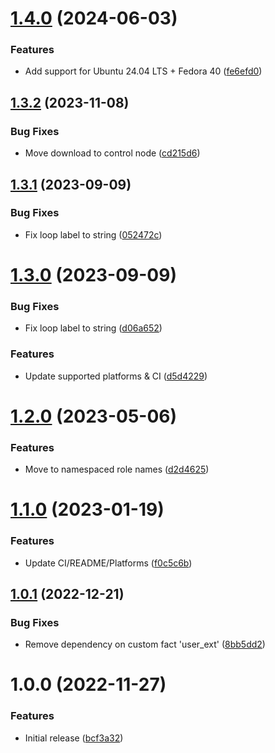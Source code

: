 # [1.4.0](https://github.com/de-it-krachten/ansible-role-passwordstore/compare/v1.3.2...v1.4.0) (2024-06-03)


### Features

* Add support for Ubuntu 24.04 LTS + Fedora 40 ([fe6efd0](https://github.com/de-it-krachten/ansible-role-passwordstore/commit/fe6efd07f85f549614a6ba4839720ea6a80d5d67))

## [1.3.2](https://github.com/de-it-krachten/ansible-role-passwordstore/compare/v1.3.1...v1.3.2) (2023-11-08)


### Bug Fixes

* Move download to control node ([cd215d6](https://github.com/de-it-krachten/ansible-role-passwordstore/commit/cd215d63c812b54a3dd781dedaba7db01cfb9c70))

## [1.3.1](https://github.com/de-it-krachten/ansible-role-passwordstore/compare/v1.3.0...v1.3.1) (2023-09-09)


### Bug Fixes

* Fix loop label to string ([052472c](https://github.com/de-it-krachten/ansible-role-passwordstore/commit/052472cf09bfabcc3bcdbf883cea3c6341452daa))

# [1.3.0](https://github.com/de-it-krachten/ansible-role-passwordstore/compare/v1.2.0...v1.3.0) (2023-09-09)


### Bug Fixes

* Fix loop label to string ([d06a652](https://github.com/de-it-krachten/ansible-role-passwordstore/commit/d06a652a049abeeecdc3eea8b266b64a143ba993))


### Features

* Update supported platforms & CI ([d5d4229](https://github.com/de-it-krachten/ansible-role-passwordstore/commit/d5d4229667b374518a21a8d3c76a6ccd254099b7))

# [1.2.0](https://github.com/de-it-krachten/ansible-role-passwordstore/compare/v1.1.0...v1.2.0) (2023-05-06)


### Features

* Move to namespaced role names ([d2d4625](https://github.com/de-it-krachten/ansible-role-passwordstore/commit/d2d4625ff93dfef5205b3b0e10d03ed52a21a293))

# [1.1.0](https://github.com/de-it-krachten/ansible-role-passwordstore/compare/v1.0.1...v1.1.0) (2023-01-19)


### Features

* Update CI/README/Platforms ([f0c5c6b](https://github.com/de-it-krachten/ansible-role-passwordstore/commit/f0c5c6b257ea52f45aea9cdee8d9e05ff73c8a61))

## [1.0.1](https://github.com/de-it-krachten/ansible-role-passwordstore/compare/v1.0.0...v1.0.1) (2022-12-21)


### Bug Fixes

* Remove dependency on custom fact 'user_ext' ([8bb5dd2](https://github.com/de-it-krachten/ansible-role-passwordstore/commit/8bb5dd27ae10173e3628d9aac125ec6f61332777))

# 1.0.0 (2022-11-27)


### Features

* Initial release ([bcf3a32](https://github.com/de-it-krachten/ansible-role-passwordstore/commit/bcf3a32b5b52db64d80db4956820ede452524863))
